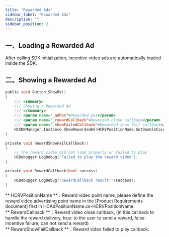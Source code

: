 ```yaml
---
title: "Rewarded Ads"
sidebar_label: "Rewarded Ads"
description: ""
sidebar_position: 2
---
```


## 一、Loading a Rewarded Ad

After calling SDK initialization, incentive video ads are automatically loaded inside the SDK.

## 二、Showing a Rewarded Ad

```c
public void Button_ShowRV()
{
    /// <summary>
    /// Showing a Rewarded Ad
    /// </summary>
    /// <param name="_adPos">Rewarded pos</param>
    /// <param name="_rewardCallback">Rewarded close callback</param>
    /// <param name="_showFailedCallback">Rewarded show fail callback</param>
    HCSDKManager.Instance.ShowRewardedAd(HCRVPositionName.GetDoubleCoin,RewardCallback,RewardShowFailCallback);
}

private void RewardShowFailCallback()
{
    // The reward video did not load properly or failed to play
    HCDebugger.LogDebug("Failed to play the reward video");
}

private void RewardCallback(bool success)
{
    HCDebugger.LogDebug("RewardCallback result:"+success);
}
```

** HCRVPositionName **：Reward video point name, please define the reward video advertising point name in the [Product Requirements document] first in HCAdPositionName.cs-HCRVPositionName.<br/>
** RewardCallback **：Reward video close callback, (in this callback to handle the reward delivery, true: to the user to send a reward, false: incentive failure, can not send a reward)<br/>
** RewardShowFailCallback **：Reward video failed to play callback.
